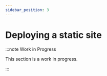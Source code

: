 ```yaml
---
sidebar_position: 3
---
```


# Deploying a static site

:::note Work in Progress

This section is a work in progress.

:::
